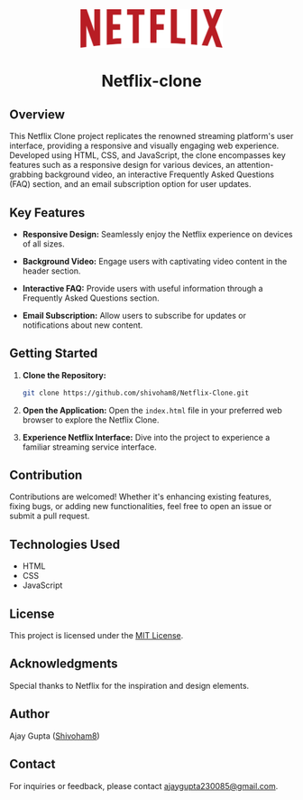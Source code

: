 <div align="center">


 <img style="width: 50%; height: 50%;" src="assets/images/netflix.svg" alt="">

# Netflix-clone 

</div>

## Overview

This Netflix Clone project replicates the renowned streaming platform's user interface, providing a responsive and visually engaging web experience. Developed using HTML, CSS, and JavaScript, the clone encompasses key features such as a responsive design for various devices, an attention-grabbing background video, an interactive Frequently Asked Questions (FAQ) section, and an email subscription option for user updates.

## Key Features

- **Responsive Design:** Seamlessly enjoy the Netflix experience on devices of all sizes.
  
- **Background Video:** Engage users with captivating video content in the header section.
  
- **Interactive FAQ:** Provide users with useful information through a Frequently Asked Questions section.
  
- **Email Subscription:** Allow users to subscribe for updates or notifications about new content.

## Getting Started

1. **Clone the Repository:**

   ```bash
   git clone https://github.com/shivoham8/Netflix-Clone.git

2. **Open the Application:**
   Open the `index.html` file in your preferred web browser to explore the Netflix Clone.

3. **Experience Netflix Interface:**
   Dive into the project to experience a familiar streaming service interface.   

## Contribution

Contributions are welcomed! Whether it's enhancing existing features, fixing bugs, or adding new functionalities, feel free to open an issue or submit a pull request.

## Technologies Used

- HTML
- CSS
- JavaScript

## License

This project is licensed under the [MIT License](LICENSE).

## Acknowledgments

Special thanks to Netflix for the inspiration and design elements.

## Author

Ajay Gupta ([Shivoham8](https://www.github.com/shivoham8))

## Contact

For inquiries or feedback, please contact [ajaygupta230085@gmail.com](mailto:ajaygupta230085@gmail.com).
